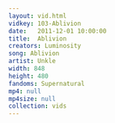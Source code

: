 ```yaml
---
layout: vid.html
vidkey: 103-Ablivion
date:   2011-12-01 10:00:00
title:  Ablivion
creators: Luminosity
song: Ablivion
artist: Unkle
width: 848
height: 480
fandoms: Supernatural
mp4: null
mp4size: null
collection: vids
---
```


  <div>
  
  </div>
  